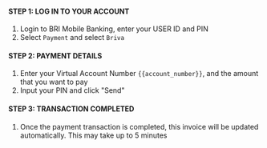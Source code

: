 #### STEP 1: LOG IN TO YOUR ACCOUNT

1. Login to BRI Mobile Banking, enter your USER ID and PIN
2. Select `Payment` and select `Briva`

#### STEP 2: PAYMENT DETAILS

1. Enter your Virtual Account Number `{{account_number}}`, and the amount that you want to pay
2. Input your PIN and click "Send"

#### STEP 3: TRANSACTION COMPLETED

1. Once the payment transaction is completed, this invoice will be updated automatically. This may take up to 5 minutes
